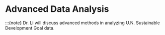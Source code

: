 # Advanced Data Analysis
:::{note}
Dr. Li will discuss advanced methods in analyzing U.N. Sustainable Development Goal data.
